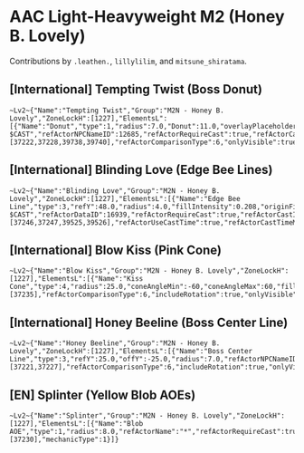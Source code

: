 # AAC Light-Heavyweight M2 (Honey B. Lovely)

Contributions by `.leathen.`, `lillylilim`, and `mitsune_shiratama`.

## [International] Tempting Twist (Boss Donut)

```
~Lv2~{"Name":"Tempting Twist","Group":"M2N - Honey B. Lovely","ZoneLockH":[1227],"ElementsL":[{"Name":"Donut","type":1,"radius":7.0,"Donut":11.0,"overlayPlaceholders":true,"overlayText":"$NAME $CAST","refActorNPCNameID":12685,"refActorRequireCast":true,"refActorCastId":[37222,37228,39738,39740],"refActorComparisonType":6,"onlyVisible":true,"mechanicType":1}]}
```

## [International] Blinding Love (Edge Bee Lines)

```
~Lv2~{"Name":"Blinding Love","Group":"M2N - Honey B. Lovely","ZoneLockH":[1227],"ElementsL":[{"Name":"Edge Bee Line","type":3,"refY":48.0,"radius":4.0,"fillIntensity":0.208,"originFillColor":1157628159,"endFillColor":1157628159,"overlayPlaceholders":true,"overlayText":"$NAME $CAST","refActorDataID":16939,"refActorRequireCast":true,"refActorCastId":[37246,37247,39525,39526],"refActorUseCastTime":true,"refActorCastTimeMin":2.0,"refActorCastTimeMax":10.0,"refActorComparisonType":3,"includeRotation":true,"onlyVisible":true,"mechanicType":1}]}
```

## [International] Blow Kiss (Pink Cone)

```
~Lv2~{"Name":"Blow Kiss","Group":"M2N - Honey B. Lovely","ZoneLockH":[1227],"ElementsL":[{"Name":"Kiss Cone","type":4,"radius":25.0,"coneAngleMin":-60,"coneAngleMax":60,"fillIntensity":0.413,"refActorNPCNameID":12685,"refActorRequireCast":true,"refActorCastId":[37235],"refActorComparisonType":6,"includeRotation":true,"onlyVisible":true}]}
```

## [International] Honey Beeline (Boss Center Line)

```
~Lv2~{"Name":"Honey Beeline","Group":"M2N - Honey B. Lovely","ZoneLockH":[1227],"ElementsL":[{"Name":"Boss Center Line","type":3,"refY":25.0,"offY":-25.0,"radius":7.0,"refActorNPCNameID":12685,"refActorRequireCast":true,"refActorCastId":[37221,37227],"refActorComparisonType":6,"includeRotation":true,"onlyVisible":true,"mechanicType":1}]}
```

## [EN] Splinter (Yellow Blob AOEs)

```
~Lv2~{"Name":"Splinter","Group":"M2N - Honey B. Lovely","ZoneLockH":[1227],"ElementsL":[{"Name":"Blob AOE","type":1,"radius":8.0,"refActorName":"*","refActorRequireCast":true,"refActorCastId":[37230],"mechanicType":1}]}
```
